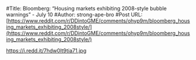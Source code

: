 #Title: Bloomberg: “Housing markets exhibiting 2008-style bubble warnings” - July 10
#Author: strong-ape-bro
#Post URL: [https://www.reddit.com/r/DDintoGME/comments/ohyp9m/bloomberg_housing_markets_exhibiting_2008style/](https://www.reddit.com/r/DDintoGME/comments/ohyp9m/bloomberg_housing_markets_exhibiting_2008style/)


https://i.redd.it/7hdw0lt9tia71.jpg